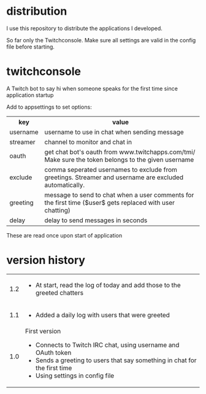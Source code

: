 # distribution

I use this repository to distribute the applications I developed.

So far only the Twitchconsole. Make sure all settings are valid in the config file before starting.

# twitchconsole

A Twitch bot to say hi when someone speaks for the first time since application startup


Add to appsettings to set options:

<table>
	<tr>
		<th>key</th>
		<th>value</th>
	</tr>
	<tr>
		<td>username</td>
		<td>username to use in chat when sending message</td>
	</tr>	
	<tr>
		<td>streamer</td>
		<td>channel to monitor and chat in</td>
	</tr>
	<tr>
		<td>oauth</td>
		<td>get chat bot's oauth from www.twitchapps.com/tmi/ Make sure the token belongs to the given username</td>
	</tr>
	<tr>
		<td>exclude</td>
		<td>comma seperated usernames to exclude from greetings. Streamer and username are excluded automatically.</td>
	</tr>
	<tr>
		<td>greeting</td>
		<td>message to send to chat when a user comments for the first time ($user$ gets replaced with user chatting)</td>
	</tr>
	<tr>
		<td>delay</td>
		<td>delay to send messages in seconds</td>
	</tr>
</table>

These are read once upon start of application

# version history

<table>
	<tr>
		<td>
			1.2
		</td>
		<td>
			<ul><li>At start, read the log of today and add those to the greeted chatters</li></ul>
		</td>
	</tr>
	<tr>
		<td>
			1.1
		</td>
		<td>
			<ul><li>Added a daily log with users that were greeted</li></ul>
		</td>
	</tr>
	<tr>
		<td>
			1.0
		</td>
		<td>
			First version
			<ul> 
				<li>Connects to Twitch IRC chat, using username and OAuth token</li>
				<li>Sends a greeting to users that say something in chat for the first time</li>
				<li>Using settings in config file</li>
			</ul>
		</td>
	</tr>
</table>